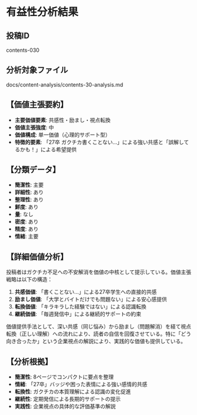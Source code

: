 # 有益性分析結果

## 投稿ID
contents-030

## 分析対象ファイル
docs/content-analysis/contents-30-analysis.md

## 【価値主張要約】
- **主要価値要素**: 共感性・励まし・視点転換
- **価値主張強度**: 中
- **価値構成**: 単一価値（心理的サポート型）
- **特徴的要素**: 「27卒 ガクチカ書くことない...」による強い共感と「誤解してるかも！」による希望提供

## 【分類データ】
- **簡潔性**: 主要
- **詳細性**: あり
- **整理性**: あり
- **鮮度**: あり
- **量**: なし
- **密度**: あり
- **精度**: あり
- **情緒**: 主要

## 【詳細価値分析】
投稿者はガクチカ不足への不安解消を価値の中核として提示している。価値主張戦略は以下の構造：

1. **共感価値**: 「書くことない...」による27卒学生への直接的共感
2. **励まし価値**: 「大学とバイトだけでも問題ない」による安心感提供
3. **転換価値**: 「キラキラした経験ではない」による認識転換
4. **継続価値**: 「毎週発信中」による継続的サポートの約束

価値提供手法として、深い共感（同じ悩み）から励まし（問題解消）を経て視点転換（正しい理解）への流れにより、読者の自信を回復させている。特に「どう向き合ったか」という企業視点の解説により、実践的な価値も提供している。

## 【分析根拠】
- **簡潔性**: 8ページでコンパクトに要点を整理
- **情緒**: 「27卒」バッジや困った表情による強い感情的共感
- **転換性**: ガクチカの本質理解による認識の変化促進
- **継続性**: 定期発信による長期的サポートの提示
- **実践性**: 企業視点の具体的な評価基準の解説